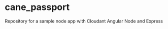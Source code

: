 cane_passport
=============

Repository for a sample node app with Cloudant Angular Node and Express
